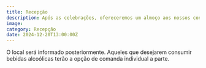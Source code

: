 ```yaml
---
title: Recepção
description: Após as celebrações, ofereceremos um almoço aos nossos convidados.
image: 
category: Recepção
date: 2024-12-20T13:00:00Z
---
```


O local será informado posteriormente.
Aqueles que desejarem consumir bebidas alcoólicas terão a opção de comanda individual a parte.